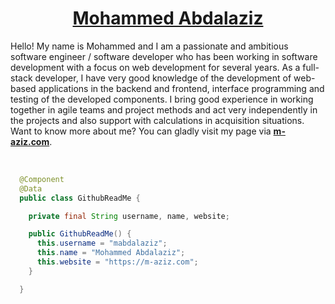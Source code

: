 <h1 align="center">
  <a href="https://m-aziz.com" target="_blank"><b>Mohammed Abdalaziz</b></a>
</h1>

Hello! My name is Mohammed and I am a passionate and ambitious software engineer / software developer who has been working in software development with a focus on web development for several years. As a full-stack developer, I have very good knowledge of the development of web-based applications in the backend and frontend, interface programming and testing of the developed components. I bring good experience in working together in agile teams and project methods and act very independently in the projects and also support with calculations in acquisition situations.
Want to know more about me? You can gladly visit my page via <a href="https://m-aziz.com" target="_blank"><b>m-aziz.com</b></a>.

<br>


```java
  @Component
  @Data
  public class GithubReadMe {

    private final String username, name, website;

    public GithubReadMe() {
      this.username = "mabdalaziz";
      this.name = "Mohammed Abdalaziz";
      this.website = "https://m-aziz.com";
    }

  }
```



<!-- ## My Statistics

<br/>
<p align="left">
  <a href="https://m-aziz.com/">
  <img width="49.5%" src="https://github-readme-stats.vercel.app/api?username=mabdalaziz&show_icons=true&theme=gruvbox&hide_border=true" />
    <img width="49.5%" src="https://github-readme-streak-stats.herokuapp.com/?user=mabdalaziz&theme=gruvbox&hide_border=true" />
  </a>
</p>
<br>

[![Activity Graph](https://activity-graph.herokuapp.com/graph?username=mabdalaziz&custom_title=Mohammed's%20Contribution%20Graph&theme=gruvbox&bg_color=282828&hide_border=true&line=d1a01f&point=c58545)](https://m-aziz.com)
 -->
<!-- ------ -->

<!-- <div align="center">
	<a href="https://github.com/MAbdalaziz/MAbdalaziz/blob/main/readme.svg" style="display: none">
	</a>
		<img src="readme.svg" width="800" height="400" alt="mabdalaziz"/>
</div>
 -->
